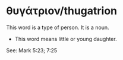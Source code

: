 # θυγάτριον/thugatrion
This word is a type of person. It is a noun.

* This word means little or young daughter.

See: Mark 5:23; 7:25
